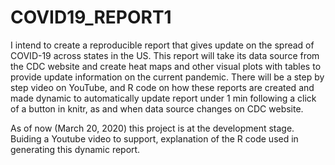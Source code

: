 # COVID19_REPORT1
I intend to create a reproducible report that gives update on the spread of COVID-19 across states in the US.
This report will take its data source from the CDC website and create heat maps and other visual plots with tables to 
provide update information on the current pandemic.
There will be a step by step video on YouTube, and R code on how these reports are created and made dynamic to automatically update 
report under 1 min following a click of a button in knitr, as and when data source changes on CDC website.



As of now (March 20, 2020) this project is at the development stage.
Buiding a Youtube video to support, explanation of the R code used in generating this dynamic report.
